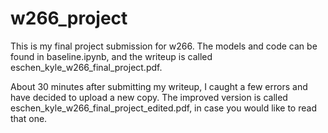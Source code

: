 # w266_project

This is my final project submission for w266. The models and code can be found in baseline.ipynb, and the writeup is called eschen_kyle_w266_final_project.pdf.

About 30 minutes after submitting my writeup, I caught a few errors and have decided to upload a new copy. The improved version is called eschen_kyle_w266_final_project_edited.pdf, in case you would like to read that one.

